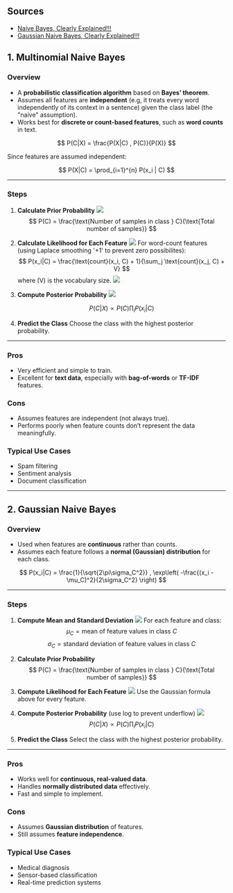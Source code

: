 ## Sources
- [Naive Bayes, Clearly Explained!!!](https://www.youtube.com/watch?v=O2L2Uv9pdDA)
- [Gaussian Naive Bayes, Clearly Explained!!!](https://www.youtube.com/watch?v=H3EjCKtlVog)
## 1. Multinomial Naive Bayes

### Overview

* A **probabilistic classification algorithm** based on **Bayes’ theorem**.
* Assumes all features are **independent** (e.g, it treats every word independently of its context in a sentence) given the class label (the "naive" assumption).
* Works best for **discrete or count-based features**, such as **word counts** in text.

$$
P(C|X) = \frac{P(X|C) , P(C)}{P(X)}
$$

Since features are assumed independent:

$$
P(X|C) = \prod_{i=1}^{n} P(x_i | C)
$$

---

### Steps

1. **Calculate Prior Probability**
![](../imgs/PastedImage-2.png)
   $$
   P(C) = \frac{\text{Number of samples in class } C}{\text{Total number of samples}}
   $$

2. **Calculate Likelihood for Each Feature**
![](../imgs/PastedImage.png)
   For word-count features (using Laplace smoothing '+1' to prevent zero possibilites):
   $$
   P(x_i|C) = \frac{\text{count}(x_i, C) + 1}{\sum_j \text{count}(x_j, C) + V}
   $$
   where (V) is the vocabulary size.
![](../imgs/PastedImage-3.png)

3. **Compute Posterior Probability**
![](../imgs/PastedImage-1.png)

   $$
   P(C|X) \propto P(C) \prod_i P(x_i | C)
   $$

5. **Predict the Class**
   Choose the class with the highest posterior probability.

---

### Pros

* Very efficient and simple to train.
* Excellent for **text data**, especially with **bag-of-words** or **TF-IDF** features.

### Cons

* Assumes features are independent (not always true).
* Performs poorly when feature counts don’t represent the data meaningfully.

### Typical Use Cases

* Spam filtering
* Sentiment analysis
* Document classification

---

## 2. Gaussian Naive Bayes

### Overview

* Used when features are **continuous** rather than counts.
* Assumes each feature follows a **normal (Gaussian) distribution** for each class.

$$
P(x_i|C) = \frac{1}{\sqrt{2\pi\sigma_C^2}} , \exp\left( -\frac{(x_i - \mu_C)^2}{2\sigma_C^2} \right)
$$

---

### Steps

1. **Compute Mean and Standard Deviation**
![](../imgs/PastedImage-4.png)
   For each feature and class:
   $$
   \mu_C = \text{mean of feature values in class } C
   $$
   $$
   \sigma_C = \text{standard deviation of feature values in class } C
   $$

3. **Calculate Prior Probability**
   $$
   P(C) = \frac{\text{Number of samples in class } C}{\text{Total number of samples}}
   $$

4. **Compute Likelihood for Each Feature**
 ![](../imgs/PastedImage-5.png)
   Use the Gaussian formula above for every feature.

5. **Compute Posterior Probability** (use log to prevent underflow)
![](../imgs/PastedImage-6.png)
   $$
   P(C|X) \propto P(C) \prod_i P(x_i | C)
   $$

6. **Predict the Class**
   Select the class with the highest posterior probability.

---

### Pros

* Works well for **continuous, real-valued data**.
* Handles **normally distributed data** effectively.
* Fast and simple to implement.

### Cons

* Assumes **Gaussian distribution** of features.
* Still assumes **feature independence**.

### Typical Use Cases

* Medical diagnosis
* Sensor-based classification
* Real-time prediction systems
